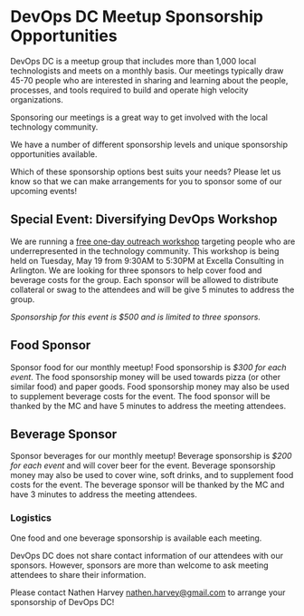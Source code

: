 # DevOps DC Meetup Sponsorship Opportunities

DevOps DC is a meetup group that includes more than 1,000 local technologists and meets on a monthly basis.  Our meetings typically draw 45-70 people who are interested in sharing and learning about the people, processes, and tools required to build and operate high velocity organizations.

Sponsoring our meetings is a great way to get involved with the local technology community.

We have a number of different sponsorship levels and unique sponsorship opportunities available.

Which of these sponsorship options best suits your needs? Please let us know so that we can make arrangements for you to sponsor some of our upcoming events!

## Special Event:  Diversifying DevOps Workshop
We are running a [free one-day outreach workshop](https://www.eventbrite.com/e/diversifying-devops-workshop-registration-16625204434) targeting people who are underrepresented in the technology community.  This workshop is being held on Tuesday, May 19 from 9:30AM to 5:30PM at Excella Consulting in Arlington.  We are looking for three sponsors to help cover food and beverage costs for the group.  Each sponsor will be allowed to distribute collateral or swag to the attendees and will be give 5 minutes to address the group.

*Sponsorship for this event is $500 and is limited to three sponsors.*

## Food Sponsor
Sponsor food for our monthly meetup!  Food sponsorship is *$300 for each event*.  The food sponsorship money will be used towards pizza (or other similar food) and paper goods.  Food sponsorship money may also be used to supplement beverage costs for the event.  The food sponsor will be thanked by the MC and have 5 minutes to address the meeting attendees.

## Beverage Sponsor
Sponsor beverages for our monthly meetup!  Beverage sponsorship is *$200 for each event* and will cover beer for the event.  Beverage sponsorship money may also be used to cover wine, soft drinks, and to supplement food costs for the event.  The beverage sponsor will be thanked by the MC and have 3 minutes to address the meeting attendees.

### Logistics 

One food and one beverage sponsorship is available each meeting.

DevOps DC does not share contact information of our attendees with our sponsors.  However, sponsors are more than welcome to ask meeting attendees to share their information.

Please contact Nathen Harvey [<nathen.harvey@gmail.com>](mailto:nathen.harvey@gmail.com) to arrange your sponsorship of DevOps DC!

